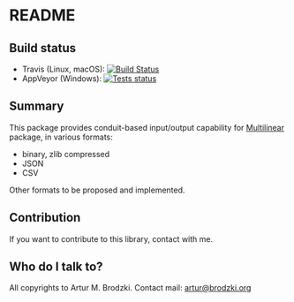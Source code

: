 # README

## Build status
- Travis (Linux, macOS): [![Build Status](https://travis-ci.org/ArturB/multilinear.svg?branch=master)](https://travis-ci.org/ArturB/multilinear)
- AppVeyor (Windows): [![Tests status](https://ci.appveyor.com/api/projects/status/github/ArturB/multilinear
)](https://ci.appveyor.com/api/projects/status/github/ArturB/multilinear)

## Summary
This package provides conduit-based input/output capability for [Multilinear](https://github.com/ArturB/multilinear) package, in various formats:
- binary, zlib compressed
- JSON
- CSV

Other formats to be proposed and implemented. 

## Contribution

If you want to contribute to this library, contact with me. 

## Who do I talk to?

All copyrights to Artur M. Brodzki.
Contact mail: artur@brodzki.org
